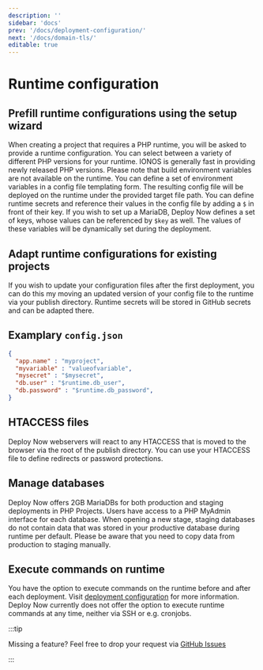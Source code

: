 ```yaml
---
description: ''
sidebar: 'docs'
prev: '/docs/deployment-configuration/'
next: '/docs/domain-tls/'
editable: true
---
```


# Runtime configuration

## Prefill runtime configurations using the setup wizard

When creating a project that requires a PHP runtime, you will be asked to provide a runtime configuration. You can select between a variety of different PHP versions for your runtime. IONOS is generally fast in providing newly released PHP versions. Please note that build environment variables are not available on the runtime. You can define a set of environment variables in a config file templating form. The resulting config file will be deployed on the runtime under the provided target file path. You can define runtime secrets and reference their values in the config file by adding a `$` in front of their key. If you wish to set up a MariaDB, Deploy Now defines a set of keys, whose values can be referenced by `$key` as well. The values of these variables will be dynamically set during the deployment.

## Adapt runtime configurations for existing projects

If you wish to update your configuration files after the first deployment, you can do this my moving an updated version of your config file to the runtime via your publish directory. Runtime secrets will be stored in GitHub secrets and can be adapted there. 


## Examplary `config.json`

``` json
{
  "app.name" : "myproject",
  "myvariable" : "valueofvariable",
  "mysecret" : "$mysecret",
  "db.user" : "$runtime.db_user",
  "db.password" : "$runtime.db_password",
}
```

## HTACCESS files

Deploy Now webservers will react to any HTACCESS that is moved to the browser via the root of the publish directory. You can use your HTACCESS file to define redirects or password protections.

## Manage databases

Deploy Now offers 2GB MariaDBs for both production and staging deployments in PHP Projects. Users have access to a PHP MyAdmin interface for each database. When opening a new stage, staging databases do not contain data that was stored in your productive database during runtime per default. Please be aware that you need to copy data from production to staging manually.

## Execute commands on runtime

You have the option to execute commands on the runtime before and after each deployment. Visit [deployment configuration](/docs/deployment-configuration) for more information. Deploy Now currently does not offer the option to execute runtime commands at any time, neither via SSH or e.g. cronjobs. 

:::tip 

Missing a feature? Feel free to drop your request via [GitHub Issues](https://github.com/ionos-deploy-now/ionos-deploy-now/issues/new/choose)

:::



